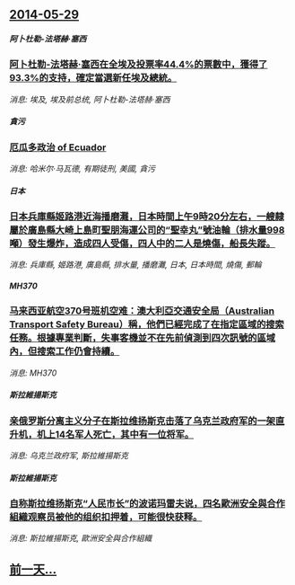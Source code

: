 ## [2014-05-29](/news/2014/05/29/index.md)

##### 阿卜杜勒-法塔赫·塞西
### [阿卜杜勒-法塔赫·塞西在全埃及投票率44.4%的票數中，獲得了93.3%的支持，確定當選新任埃及總統。 ](/news/2014/05/29/阿卜杜勒-法塔赫-塞西在全埃及投票率444-的票數中-獲得了933-的支持-確定當選新任埃及總統.md)
_消息: 埃及, 埃及前总统, 阿卜杜勒-法塔赫·塞西_

##### 貪污
### [厄瓜多政治 of Ecuador ](/news/2014/05/29/厄瓜多政治-of-Ecuador.md)
_消息: 哈米尔·马瓦德, 有期徒刑, 美國, 貪污_

##### 日本
### [日本兵庫縣姬路港近海播磨灘，日本時間上午9時20分左右，一艘隸屬於廣島縣大崎上島町聖朋海運公司的“聖幸丸”號油輪（排水量998噸）發生爆炸，造成四人受傷，四人中的二人是燒傷，船長失蹤。](/news/2014/05/29/日本兵庫縣姬路港近海播磨灘-日本時間上午9時20分左右-一艘隸屬於廣島縣大崎上島町聖朋海運公司的-聖幸丸-號油輪-排水量.md)
_消息: 兵庫縣, 姬路港, 廣島縣, 排水量, 播磨灘, 日本, 日本時間, 燒傷, 郵輪_

##### MH370
### [马来西亚航空370号班机空难：澳大利亞交通安全局（Australian Transport Safety Bureau）稱，他們已經完成了在指定區域的搜索任務。根據專業判斷，失事客機並不在先前偵測到四次訊號的區域內，但搜索工作仍會持續。 ](/news/2014/05/29/马来西亚航空370号班机空难-澳大利亞交通安全局-Australian-Transport-Safety-Bureau.md)
_消息: MH370_

##### 斯拉維揚斯克
### [亲俄罗斯分离主义分子在斯拉维扬斯克击落了乌克兰政府军的一架直升机，机上14名军人死亡，其中有一位将军。](/news/2014/05/29/亲俄罗斯分离主义分子在斯拉维扬斯克击落了乌克兰政府军的一架直升机-机上14名军人死亡-其中有一位将军.md)
_消息: 乌克兰政府军, 斯拉維揚斯克_

##### 斯拉維揚斯克
### [自称斯拉维扬斯克“人民市长”的波诺玛雷夫说，四名歐洲安全與合作組織观察员被他的组织扣押着，可能很快获释。](/news/2014/05/29/自称斯拉维扬斯克-人民市长-的波诺玛雷夫说-四名歐洲安全與合作組織观察员被他的组织扣押着-可能很快获释.md)
_消息: 斯拉維揚斯克, 歐洲安全與合作組織_

## [前一天...](/news/2014/05/28/index.md)

